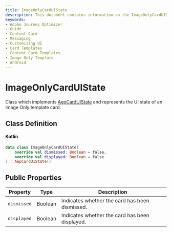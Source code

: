 ```yaml
---
title: ImageOnlyCardUIState
description: This document contains information on the ImageOnlyCardUIState.
keywords:
- Adobe Journey Optimizer
- Guide
- Content Card
- Messaging
- Customizing UI
- Card Templates
- Content Card Templates
- Image Only Template
- Android
---
```


# ImageOnlyCardUIState

Class which implements [AepCardUIState](./aepcarduistate.md) and represents the UI state of an Image Only template card.

## Class Definition

<CodeBlock slots="heading, code" repeat="1" languages="Kotlin" />

#### Kotlin

```kotlin
data class ImageOnlyCardUIState(
    override val dismissed: Boolean = false,
    override val displayed: Boolean = false
) : AepCardUIState()
```

## Public Properties

| Property    | Type    | Description                                    |
| ----------- | ------- | ---------------------------------------------- |
| `dismissed` | Boolean | Indicates whether the card has been dismissed. |
| `displayed` | Boolean | Indicates whether the card has been displayed. |
